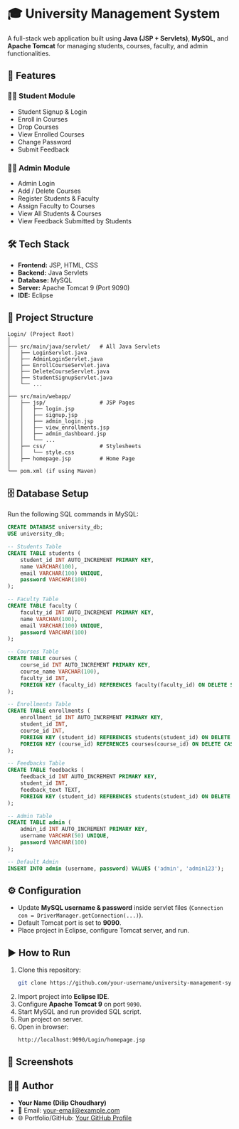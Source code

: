 # 🎓 University Management System

A full-stack web application built using **Java (JSP + Servlets)**, **MySQL**, and **Apache Tomcat** for managing students, courses, faculty, and admin functionalities.  

## 🚀 Features

### 👨‍🎓 Student Module
- Student Signup & Login  
- Enroll in Courses  
- Drop Courses  
- View Enrolled Courses  
- Change Password  
- Submit Feedback  

### 👩‍💼 Admin Module
- Admin Login  
- Add / Delete Courses  
- Register Students & Faculty  
- Assign Faculty to Courses  
- View All Students & Courses  
- View Feedback Submitted by Students  

## 🛠️ Tech Stack
- **Frontend:** JSP, HTML, CSS  
- **Backend:** Java Servlets  
- **Database:** MySQL  
- **Server:** Apache Tomcat 9 (Port 9090)  
- **IDE:** Eclipse  

## 📂 Project Structure
```
Login/ (Project Root)
│
├── src/main/java/servlet/   # All Java Servlets
│   ├── LoginServlet.java
│   ├── AdminLoginServlet.java
│   ├── EnrollCourseServlet.java
│   ├── DeleteCourseServlet.java
│   ├── StudentSignupServlet.java
│   └── ...
│
├── src/main/webapp/         
│   ├── jsp/                 # JSP Pages
│   │   ├── login.jsp
│   │   ├── signup.jsp
│   │   ├── admin_login.jsp
│   │   ├── view_enrollments.jsp
│   │   ├── admin_dashboard.jsp
│   │   └── ...
│   ├── css/                 # Stylesheets
│   │   └── style.css
│   ├── homepage.jsp         # Home Page
│
└── pom.xml (if using Maven)
```

## 🗄️ Database Setup

Run the following SQL commands in MySQL:

```sql
CREATE DATABASE university_db;
USE university_db;

-- Students Table
CREATE TABLE students (
    student_id INT AUTO_INCREMENT PRIMARY KEY,
    name VARCHAR(100),
    email VARCHAR(100) UNIQUE,
    password VARCHAR(100)
);

-- Faculty Table
CREATE TABLE faculty (
    faculty_id INT AUTO_INCREMENT PRIMARY KEY,
    name VARCHAR(100),
    email VARCHAR(100) UNIQUE,
    password VARCHAR(100)
);

-- Courses Table
CREATE TABLE courses (
    course_id INT AUTO_INCREMENT PRIMARY KEY,
    course_name VARCHAR(100),
    faculty_id INT,
    FOREIGN KEY (faculty_id) REFERENCES faculty(faculty_id) ON DELETE SET NULL
);

-- Enrollments Table
CREATE TABLE enrollments (
    enrollment_id INT AUTO_INCREMENT PRIMARY KEY,
    student_id INT,
    course_id INT,
    FOREIGN KEY (student_id) REFERENCES students(student_id) ON DELETE CASCADE,
    FOREIGN KEY (course_id) REFERENCES courses(course_id) ON DELETE CASCADE
);

-- Feedbacks Table
CREATE TABLE feedbacks (
    feedback_id INT AUTO_INCREMENT PRIMARY KEY,
    student_id INT,
    feedback_text TEXT,
    FOREIGN KEY (student_id) REFERENCES students(student_id) ON DELETE CASCADE
);

-- Admin Table
CREATE TABLE admin (
    admin_id INT AUTO_INCREMENT PRIMARY KEY,
    username VARCHAR(50) UNIQUE,
    password VARCHAR(100)
);

-- Default Admin
INSERT INTO admin (username, password) VALUES ('admin', 'admin123');
```

## ⚙️ Configuration
- Update **MySQL username & password** inside servlet files (`Connection con = DriverManager.getConnection(...)`).  
- Default Tomcat port is set to **9090**.  
- Place project in Eclipse, configure Tomcat server, and run.  

## ▶️ How to Run
1. Clone this repository:  
   ```bash
   git clone https://github.com/your-username/university-management-system.git
   ```
2. Import project into **Eclipse IDE**.  
3. Configure **Apache Tomcat 9** on port `9090`.  
4. Start MySQL and run provided SQL script.  
5. Run project on server.  
6. Open in browser:  
   ```
   http://localhost:9090/Login/homepage.jsp
   ```

## 📸 Screenshots


## 👨‍💻 Author
- **Your Name (Dilip Choudhary)**  
- 📧 Email: your-email@example.com  
- 🌐 Portfolio/GitHub: [Your GitHub Profile](https://github.com/your-username)
